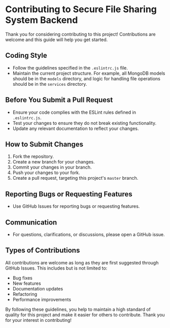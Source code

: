 # Contributing to Secure File Sharing System Backend

Thank you for considering contributing to this project! Contributions are welcome and this guide will help you get started.

## Coding Style

- Follow the guidelines specified in the `.eslintrc.js` file.
- Maintain the current project structure. For example, all MongoDB models should be in the `models` directory, and logic for handling file operations should be in the `services` directory.

## Before You Submit a Pull Request

- Ensure your code complies with the ESLint rules defined in `.eslintrc.js`.
- Test your changes to ensure they do not break existing functionality.
- Update any relevant documentation to reflect your changes.

## How to Submit Changes

1. Fork the repository.
2. Create a new branch for your changes.
3. Commit your changes in your branch.
4. Push your changes to your fork.
5. Create a pull request, targeting this project's `master` branch.

## Reporting Bugs or Requesting Features

- Use GitHub Issues for reporting bugs or requesting features.

## Communication

- For questions, clarifications, or discussions, please open a GitHub issue.

## Types of Contributions

All contributions are welcome as long as they are first suggested through GitHub Issues. This includes but is not limited to:

- Bug fixes
- New features
- Documentation updates
- Refactoring
- Performance improvements

By following these guidelines, you help to maintain a high standard of quality for this project and make it easier for others to contribute. Thank you for your interest in contributing!
